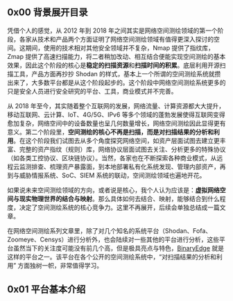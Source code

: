## 0x00 背景展开目录

  凭借个人的感觉，从 2012 年到 2018 年之间其实是网络空间测绘领域的第一个阶段，各家从技术和产品两个方面证明了网络空间测绘领域有值得更深入探讨的空间。这期间，使用的技术相对其他安全领域并不复杂，Nmap 提供了指纹库，Zmap 提供了高速扫描能力，将二者稍加改动、相互结合便能实现空间测绘的基本效果，因此这个阶段的核心是**稳定的扫描资源**和**扫描时间的积累**。底层利用开源扫描工具，产品方面再抄抄 Shodan 的样式，基本上一个所谓的空间测绘系统就攒出来了，大多数平台都是从这个阶段起步的。这个阶段中网络空间测绘系统更多的只是安全人员进行安全研究的平台、工具，商业模式并不完善。

  从 2018 年至今，其实随着整个互联网的发展，网络流量、计算资源都大大提升，移动互联网、云计算、IoT、4G/5G、IPv6 等多个领域的蓬勃发展使得互联网变得愈加复杂，网络空间中的设备数量也呈几何数量增长，网络空间测绘因此显得更有意义。第二个阶段里，**空间测绘的核心不再是扫描，而是对扫描结果的分析和利用**。在这个阶段我们试图去从多个角度探究网络空间，如资产层面试图去建立更丰富、完整的资产指纹（规则）库，网络协议层面试图去关注、分析更多的特殊协议（如各类工控协议、区块链协议）。当然，各家也在不断探索各种商业模式，从远程云监测排查、梳理资产暴露面，到本地部署私有化系统发现、管理内部资产，再到与威胁情报系统、SoC、SIEM 系统的联动，空间测绘领域也遍地开花。

  如果说未来空间测绘领域的方向，或者说是核心，我个人认为应该是：**虚拟网络空间与现实物理世界的结合与映射**。那么具体如何去结合、映射，能够结合到什么程度，决定了空间测绘系统的核心竞争力。这里不再展开，后续会单独总结成一篇文章。

  在网络空间测绘系列文章里，除了对几个知名的系统平台（Shodan、Fofa、Zoomeye、Censys）进行分析外，也会陆续对一些其他的平台进行分析，这些平台虽然当下的关注度可能没有前几个高，但是极具亮点与特色，[BinaryEdge](https://www.binaryedge.io/) 就是这样的平台之一。该平台在各个公开的空间测绘系统中，“对扫描结果的分析和利用” 方面独树一帜，非常值得学习。



## 0x01 平台基本介绍

